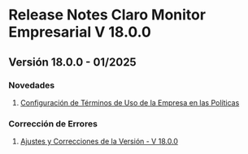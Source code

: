 # Release Notes Claro Monitor Empresarial V 18.0.0

## **Versión 18.0.0 - 01/2025**

### **Novedades**

1. [Configuración de Términos de Uso de la Empresa en las Políticas](configuracion-de-terminos-de-uso-de-la-empresa-en-las-politicas.md)

### **Corrección de Errores**

1. [Ajustes y Correcciones de la Versión - V 18.0.0](ajustes-y-correcciones-de-la-version-v-18.0.0.md)
